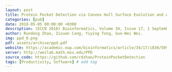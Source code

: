 ```yaml
---
layout: post
title: Protein Pocket Detection via Convex Hull Surface Evolution and Associated Reeb Graph
categories: [pub]
date: 2018-05-05 00:00:00 +0300
description: (ECCB 2018) Bioinformatics, Volume 34, Issue 17, 1 September 2018, Pages i830–i837
author: Rundong Zhao, Zixuan Cang, Yiying Tong, Guo-Wei Wei.
img: ppd_0.png
pdf: assets/archive/ppd.pdf
website: https://academic.oup.com/bioinformatics/article/34/17/i830/5093253
server: http://weilab.math.msu.edu/PPD
source_code: https://github.com/rdzhao/ProteinPocketDetection
tags: [Productivity, Software] # add tag
---
```

